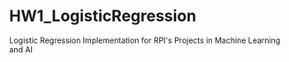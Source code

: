 # HW1_LogisticRegression
Logistic Regression Implementation for RPI's Projects in Machine Learning and AI
